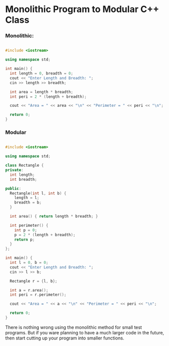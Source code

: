 # Monolithic Program to Modular C++ Class

### Monolithic:

```cpp

#include <iostream>

using namespace std;

int main() {
  int length = 0, breadth = 0;
  cout << "Enter Length and Breadth: ";
  cin >> length >> breadth;

  int area = length * breadth;
  int peri = 2 * (length + breadth);

  cout << "Area = " << area << "\n" << "Perimeter = " << peri << "\n";

  return 0;
}

```

### Modular

```cpp

#include <iostream>

using namespace std;

class Rectangle {
private:
  int length;
  int breadth;

public:
  Rectangle(int l, int b) {
    length = l;
    breadth = b;
  }

  int area() { return length * breadth; }

  int perimeter() {
    int p = 0;
    p = 2 * (length + breadth);
    return p;
  }
};

int main() {
  int l = 0, b = 0;
  cout << "Enter Length and Breadth: ";
  cin >> l >> b;

  Rectangle r = {l, b};

  int a = r.area();
  int peri = r.perimeter();

  cout << "Area = " << a << "\n" << "Perimeter = " << peri << "\n";

  return 0;
}

```

There is nothing wrong using the monolithic method for small test programs. But if you ware planning to have a much larger code in the future, then start cutting up your program into smaller functions.
